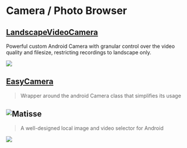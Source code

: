 Camera / Photo Browser
==

[LandscapeVideoCamera](https://github.com/JeroenMols/LandscapeVideoCamera)
--
>
Powerful custom Android Camera with granular control over the video quality and filesize, restricting recordings to landscape only.

![](https://raw.githubusercontent.com/JeroenMols/LandscapeVideoCamera/master/screenshots/preview.gif)

[EasyCamera](https://github.com/Glamdring/EasyCamera)
--
> Wrapper around the android Camera class that simplifies its usage

## ![Matisse](https://github.com/zhihu/Matisse)
> A well-designed local image and video selector for Android

![](https://github.com/zhihu/Matisse/raw/master/image/screenshot_zhihu.png)
